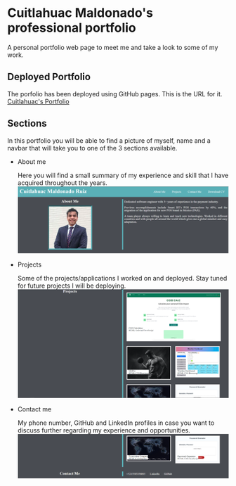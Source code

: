 # Cuitlahuac Maldonado's professional portfolio
A personal portfolio web page to meet me and take a look to some of my work.

## Deployed Portfolio
The porfolio has been deployed using GitHub pages. This is the URL for it.
[Cuitlahuac's Portfolio](https://kuiimaldonado.github.io/cui-professional-portfolio/)

## Sections
In this portfolio you will be able to find a picture of myself, name and a navbar that will take you to one of the 3 sections available.

* About me

  Here you will find a small summary of my experience and skill that I have acquired throughout the years.
  ![About me section image](assets/images/deployed_aboutMe_section.png)
  
* Projects

  Some of the projects/applications I worked on and deployed. Stay tuned for future projects I will be deploying.
  ![Projects section image](assets/images/deployed_projects_section.png)
  
* Contact me

  My phone number, GitHub and LinkedIn profiles in case you want to discuss further regarding my experience and opportunities.
  ![Contact me section image](assets/images/deployec_contactMe_section.png)
